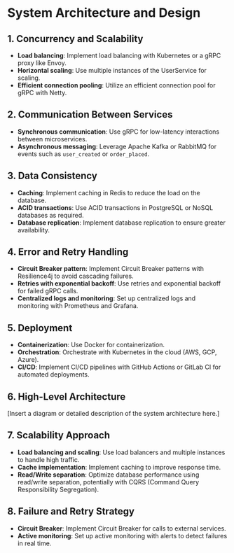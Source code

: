 # System Architecture and Design

## 1. Concurrency and Scalability

- **Load balancing**: Implement load balancing with Kubernetes or a gRPC proxy like Envoy.
- **Horizontal scaling**: Use multiple instances of the UserService for scaling.
- **Efficient connection pooling**: Utilize an efficient connection pool for gRPC with Netty.

## 2. Communication Between Services

- **Synchronous communication**: Use gRPC for low-latency interactions between microservices.
- **Asynchronous messaging**: Leverage Apache Kafka or RabbitMQ for events such as `user_created` or `order_placed`.

## 3. Data Consistency

- **Caching**: Implement caching in Redis to reduce the load on the database.
- **ACID transactions**: Use ACID transactions in PostgreSQL or NoSQL databases as required.
- **Database replication**: Implement database replication to ensure greater availability.

## 4. Error and Retry Handling

- **Circuit Breaker pattern**: Implement Circuit Breaker patterns with Resilience4j to avoid cascading failures.
- **Retries with exponential backoff**: Use retries and exponential backoff for failed gRPC calls.
- **Centralized logs and monitoring**: Set up centralized logs and monitoring with Prometheus and Grafana.

## 5. Deployment

- **Containerization**: Use Docker for containerization.
- **Orchestration**: Orchestrate with Kubernetes in the cloud (AWS, GCP, Azure).
- **CI/CD**: Implement CI/CD pipelines with GitHub Actions or GitLab CI for automated deployments.

## 6. High-Level Architecture

[Insert a diagram or detailed description of the system architecture here.]

## 7. Scalability Approach

- **Load balancing and scaling**: Use load balancers and multiple instances to handle high traffic.
- **Cache implementation**: Implement caching to improve response time.
- **Read/Write separation**: Optimize database performance using read/write separation, potentially with CQRS (Command Query Responsibility Segregation).

## 8. Failure and Retry Strategy

- **Circuit Breaker**: Implement Circuit Breaker for calls to external services.
- **Active monitoring**: Set up active monitoring with alerts to detect failures in real time.
